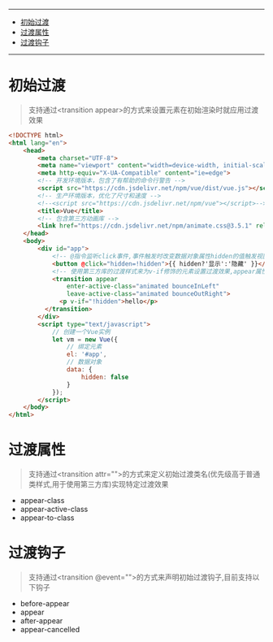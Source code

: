 ----

* [初始过渡](#初始过渡)
* [过渡属性](#过渡属性)
* [过渡钩子](#过渡钩子)

-----

# 初始过渡

> 支持通过\<transition appear\>的方式来设置元素在初始渲染时就应用过渡效果

```html
<!DOCTYPE html>
<html lang="en">
    <head>
        <meta charset="UTF-8">
        <meta name="viewport" content="width=device-width, initial-scale=1.0">
        <meta http-equiv="X-UA-Compatible" content="ie=edge">
        <!-- 开发环境版本，包含了有帮助的命令行警告 -->
        <script src="https://cdn.jsdelivr.net/npm/vue/dist/vue.js"></script>
        <!-- 生产环境版本，优化了尺寸和速度 -->
        <!--<script src="https://cdn.jsdelivr.net/npm/vue"></script>-->
        <title>Vue</title>
        <!-- 包含第三方动画库 -->
        <link href="https://cdn.jsdelivr.net/npm/animate.css@3.5.1" rel="stylesheet" type="text/css">
    </head>
    <body>
        <div id="app">
            <!-- @指令监听click事件,事件触发时改变数据对象属性hidden的值触发视图更新 -->
            <button @click="hidden=!hidden">{{ hidden?'显示':'隐藏' }}</button>
            <!-- 使用第三方库的过渡样式来为v-if修饰的元素设置过渡效果,appear属性将使初始渲染时就应用过渡效果 -->
            <transition appear
                enter-active-class="animated bounceInLeft"
                leave-active-class="animated bounceOutRight">
              <p v-if="!hidden">hello</p>
          </transition>
        </div>
        <script type="text/javascript">
            // 创建一个Vue实例
            let vm = new Vue({
                // 绑定元素
                el: '#app',
                // 数据对象
                data: {
                    hidden: false
                }
            });
        </script>
    </body>
</html>
```

# 过渡属性

> 支持通过\<transition attr=""\>的方式来定义初始过渡类名(优先级高于普通类样式,用于使用第三方库)实现特定过渡效果

- appear-class
- appear-active-class
- appear-to-class

# 过渡钩子

> 支持通过\<transition @event=""\>的方式来声明初始过渡钩子,目前支持以下钩子

- before-appear
- appear
- after-appear
- appear-cancelled

